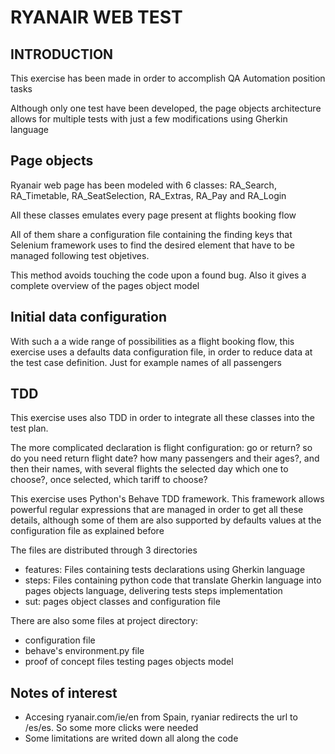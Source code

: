 # RYANAIR WEB TEST

## INTRODUCTION

This exercise has been made in order to accomplish QA Automation position tasks

Although only one test have been developed, the page objects architecture allows for multiple tests with just a few modifications using Gherkin language


## Page objects

Ryanair web page has been modeled with 6 classes: RA_Search, RA_Timetable, RA_SeatSelection, RA_Extras, RA_Pay and RA_Login

All these classes emulates every page present at flights booking flow
 
All of them share a configuration file containing the finding keys that Selenium framework uses to find the desired element that have to be managed following test objetives.

This method avoids touching the code upon a found bug. Also it gives a complete overview of the pages object model


## Initial data configuration

With such a a wide range of possibilities as a flight booking flow, this exercise uses a defaults data configuration file, in order to reduce data at the test case definition. Just for example names of all passengers
 
 
## TDD

This exercise uses also TDD in order to integrate all these classes into the test plan.

The more complicated declaration is flight configuration: go or return? so do you need return flight date? how many passengers and their ages?, and then their names, with several flights the selected day which one to choose?, once selected, which tariff to choose?

This exercise uses Python's Behave TDD framework. This framework allows powerful regular expressions that are managed in order to get all these details, although some of them are also supported by defaults values at the configuration file as explained before

The files are distributed through 3 directories
* features: Files containing tests declarations using Gherkin language
* steps: Files containing python code that translate Gherkin language into pages objects language, delivering tests steps implementation
* sut: pages object classes and configuration file

There are also some files at project directory:
* configuration file
* behave's environment.py file
* proof of concept files testing pages objects model

## Notes of interest

- Accesing ryanair.com/ie/en from Spain, ryaniar redirects the url to /es/es. So some more clicks were needed
- Some limitations are writed down all along the code




